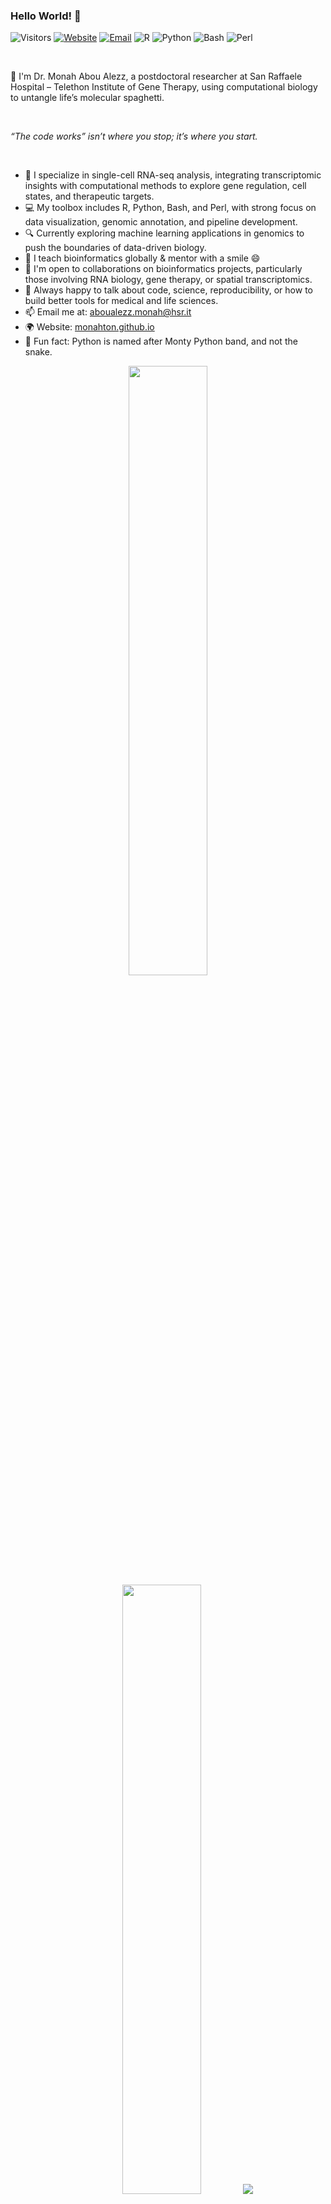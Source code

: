 ### Hello World! 👋

![Visitors](https://komarev.com/ghpvc/?username=monahton&style=flat-square&color=brightgreen)
[![Website](https://img.shields.io/badge/website-online-blue?style=flat-square&logo=github)](https://monahton.github.io)
[![Email](https://img.shields.io/badge/email-aboualezz.monah%40hsr.it-red?style=flat-square&logo=gmail)](mailto:aboualezz.monah@hsr.it)
![R](https://img.shields.io/badge/R-📊-blue?style=flat-square&logo=r)
![Python](https://img.shields.io/badge/Python-🐍-yellow?style=flat-square&logo=python)
![Bash](https://img.shields.io/badge/Bash-💻-green?style=flat-square&logo=gnubash)
![Perl](https://img.shields.io/badge/Perl-🧬-purple?style=flat-square&logo=perl)

<br />

👋 I'm Dr. Monah Abou Alezz, a postdoctoral researcher at San Raffaele Hospital – Telethon Institute of Gene Therapy, using computational biology to untangle life’s molecular spaghetti.
<br />

<br />

_“The code works” isn’t where you stop; it’s where you start._

<br />

- 🧬 I specialize in single-cell RNA-seq analysis, integrating transcriptomic insights with computational methods to explore gene regulation, cell states, and therapeutic targets.
- 💻 My toolbox includes R, Python, Bash, and Perl, with strong focus on data visualization, genomic annotation, and pipeline development.
- 🔍 Currently exploring machine learning applications in genomics to push the boundaries of data-driven biology.
- 🧪 I teach bioinformatics globally & mentor with a smile 😄
- 🤝 I'm open to collaborations on bioinformatics projects, particularly those involving RNA biology, gene therapy, or spatial transcriptomics.
- 💬 Always happy to talk about code, science, reproducibility, or how to build better tools for medical and life sciences.
- 📫 Email me at: aboualezz.monah@hsr.it
- 🌍 Website: [monahton.github.io](https://monahton.github.io) 
- 🐍 Fun fact: Python is named after Monty Python band, and not the snake.


<p align="center">
  <img height="50%" width="auto" src ="https://github-readme-stats.vercel.app/api?username=monahton&show_icons=true&count_private=true&theme=darcula&hide_border=true&hide=issues,contribs&bg_color=00000000">
  <img height="50%" width="auto" src ="https://github-readme-stats.vercel.app/api/top-langs/?username=monahton&layout=compact&hide_border=true&theme=darcula&bg_color=00000000&langs_count=6&hide=jupyter%20notebook,tex,css,php">
  <img src ="https://github-readme-streak-stats.herokuapp.com?user=monahton&theme=darcula&hide_border=true&background=FFFFFF00">
  <br>
  <br>

  ## Skills

<img align="left" alt="r" src="https://img.shields.io/badge/r%20-276DC3.svg?&style=for-the-badge&logo=r&logoColor=acadb1" />
<img align="left" alt="python" src="https://img.shields.io/badge/python%20-3776AB.svg?&style=for-the-badge&logo=python&logoColor=yellow" />
<img align="left" alt="bash" src="https://img.shields.io/badge/bash%20-171A21.svg?&style=for-the-badge&logo=gnubash&logoColor=white" />
<img align="left" alt="git" src="https://img.shields.io/badge/git%20-F05032.svg?&style=for-the-badge&logo=git&logoColor=white" />
<img align="left" alt="linux" src="https://img.shields.io/badge/linux%20-FCC624.svg?&style=for-the-badge&logo=linux&logoColor=white" />


</br>

## Research

[<img align="left" alt="orcid" src="https://img.shields.io/badge/orcid-%A6CE39.svg?&style=for-the-badge&logo=orcid&logoColor=white" />](https://orcid.org/0000-0002-2006-4250)
[<img align="left" alt="google-scholar" src="https://img.shields.io/badge/googlescholar-1DA1F2.svg?&style=for-the-badge&logo=google-scholar&logoColor=white" />](https://scholar.google.com/citations?user=882eaNUAAAAJ&hl=en)

</br>

## Contact

[<img align="left" alt="linked-in" src="https://img.shields.io/badge/linkedin-%230077B5.svg?&style=for-the-badge&logo=linkedin&logoColor=white" />](https://linkedin.com/in/monah-abou-alezz-phd-06a948ba)
[<img align="left" alt="twitter" src="https://img.shields.io/badge/twitter-1DA1F2.svg?&style=for-the-badge&logo=twitter&logoColor=white" />](https://twitter.com/MonahAbouAlezz)

</br>


